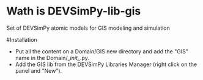# Wath is DEVSimPy-lib-gis
Set of DEVSimPy atomic models for GIS modeling and simulation 

#Installation
* Put all the content on a Domain/GIS new directory and add the "GIS" name in the Domain/\__init\__.py.
* Add the GIS lib from the DEVSimPy Libraries Manager (right click on the panel and "New").

